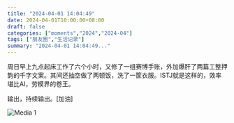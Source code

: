 ```yaml
---
title: "2024-04-01 14:04:49"
date: 2024-04-01T10:00:00+08:00
draft: false
categories: ["moments","2024","2024-04"]
tags: ["朋友圈","生活记录"]
summary: "2024-04-01 14:04:49..."
---
```


周日早上九点起床工作了六个小时，又修了一组赛博手账，外加爆肝了两篇工整押韵的千字文案。其间还抽空做了两顿饭，洗了一筐衣服。ISTJ就是这样的，效率堪比AI，劳模界的卷王。

输出，持续输出。[加油]

![Media 1](/Moments/photos/2024-04-01/202404011404490.jpg)

